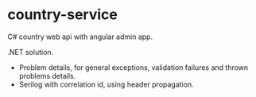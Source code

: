 # country-service
C# country web api with angular admin app.

.NET solution.

- Problem details, for general exceptions, validation failures and thrown problems details.
- Serilog with correlation id, using header propagation.
